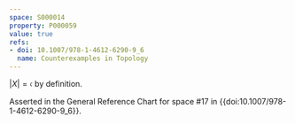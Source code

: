 ```yaml
---
space: S000014
property: P000059
value: true
refs:
- doi: 10.1007/978-1-4612-6290-9_6
  name: Counterexamples in Topology
---
```


$|X| = \mathfrak{c}$ by definition.

Asserted in the General Reference Chart for space #17 in
{{doi:10.1007/978-1-4612-6290-9_6}}.
